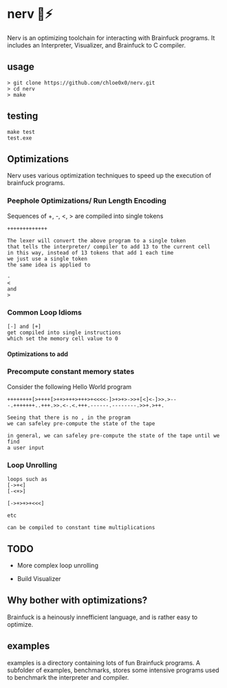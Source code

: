 # nerv 🧠⚡

Nerv is an optimizing toolchain for interacting with Brainfuck programs. It includes an Interpreter, Visualizer, and Brainfuck to C compiler.

## usage
```console
> git clone https://github.com/chloe0x0/nerv.git
> cd nerv
> make
```

## testing
```console
make test
test.exe
```

## Optimizations
Nerv uses various optimization techniques to speed up the execution of brainfuck programs.

### Peephole Optimizations/ Run Length Encoding
Sequences of +, -, <, > are compiled into single tokens
```brainfuck
+++++++++++++

The lexer will convert the above program to a single token
that tells the interpreter/ compiler to add 13 to the current cell
in this way, instead of 13 tokens that add 1 each time
we just use a single token
the same idea is applied to 

- 
<
and
>

```

### Common Loop Idioms
```brainfuck
[-] and [+]
get compiled into single instructions
which set the memory cell value to 0
```

#### Optimizations to add

### Precompute constant memory states
Consider the following Hello World program
```brainfuck
++++++++[>++++[>++>+++>+++>+<<<<-]>+>+>->>+[<]<-]>>.>---.+++++++..+++.>>.<-.<.+++.------.--------.>>+.>++.

Seeing that there is no , in the program
we can safeley pre-compute the state of the tape

in general, we can safeley pre-compute the state of the tape until we find
a user input
```
### Loop Unrolling
```brainfuck
loops such as 
[->+<]
[-<+>]

[->+>+>+<<<]

etc

can be compiled to constant time multiplications
```

## TODO

* More complex loop unrolling

* Build Visualizer

## Why bother with optimizations?
Brainfuck is a heinously innefficient language, and is rather easy to optimize.

## examples
examples is a directory containing lots of fun Brainfuck programs. A subfolder of examples, benchmarks, stores some intensive programs used to benchmark the interpreter and compiler.